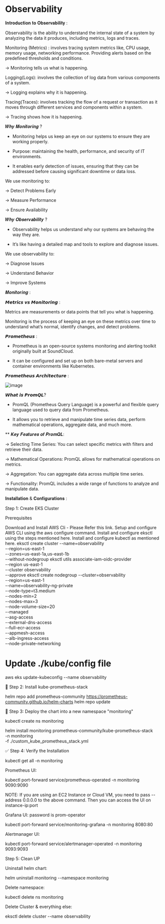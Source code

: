 # Observability

𝐈𝐧𝐭𝐫𝐨𝐝𝐮𝐜𝐭𝐢𝐨𝐧 𝐭𝐨 𝐎𝐛𝐬𝐞𝐫𝐯𝐚𝐛𝐢𝐥𝐢𝐭𝐲 :

Observability is the ability to understand the internal state of a system by analyzing the data it produces, including metrics, logs and traces.

Monitoring (Metrics) : involves tracing system metrics like, CPU usage, memory usage, networking performance. Providing alerts based on the predefined thresholds and conditions.

-> Monitoring tells us what is happening.

Logging(Logs): involves the collection of log data from various components of a system.

-> Logging explains why it is happening.

Tracing(Traces): involves tracking the flow of a request or transaction as it moves through different services and components within a system.

-> Tracing shows how it is happening.

𝑾𝒉𝒚 𝑴𝒐𝒏𝒊𝒕𝒐𝒓𝒊𝒏𝒈 ?

* Monitoring helps us keep an eye on our systems to ensure they are working properly.

* Purpose: maintaining the health, performance, and security of IT environments.

* It enables early detection of issues, ensuring that they can be addressed before causing significant downtime or data loss.

We use monitoring to:

-> Detect Problems Early

-> Measure Performance

-> Ensure Availability

𝑾𝒉𝒚 𝑶𝒃𝒔𝒆𝒓𝒗𝒂𝒃𝒊𝒍𝒊𝒕𝒚 ? 

* Observability helps us understand why our systems are behaving the way they are.

* It’s like having a detailed map and tools to explore and diagnose issues.

We use observability to:

-> Diagnose Issues

-> Understand Behavior

-> Improve Systems


𝑴𝒐𝒏𝒊𝒕𝒐𝒓𝒊𝒏𝒈 :

𝙈𝙚𝙩𝙧𝙞𝙘𝙨 𝙫𝙨 𝙈𝙤𝙣𝙞𝙩𝙤𝙧𝙞𝙣𝙜 :

Metrics are measurements or data points that tell you what is happening.

Monitoring is the process of keeping an eye on these metrics over time to understand what’s normal, identify changes, and detect problems.

𝙋𝙧𝙤𝙢𝙚𝙩𝙝𝙚𝙪𝙨 :

* Prometheus is an open-source systems monitoring and alerting toolkit originally built at SoundCloud.

* It can be configured and set up on both bare-metal servers and container environments like Kubernetes.


𝙋𝙧𝙤𝙢𝙚𝙩𝙝𝙚𝙪𝙨 𝘼𝙧𝙘𝙝𝙞𝙩𝙚𝙘𝙩𝙪𝙧𝙚 :

![image](https://github.com/user-attachments/assets/76d64498-51f1-4e0b-a47c-9da7e196494c)


𝙒𝙝𝙖𝙩 𝙞𝙨 𝙋𝙧𝙤𝙢𝙌𝙇?

* PromQL (Prometheus Query Language) is a powerful and flexible query language used to query data from Prometheus.

* It allows you to retrieve and manipulate time series data, perform mathematical operations, aggregate data, and much more.

** 𝑲𝒆𝒚 𝑭𝒆𝒂𝒕𝒖𝒓𝒆𝒔 𝒐𝒇 𝑷𝒓𝒐𝒎𝑸𝑳:

-> Selecting Time Series: You can select specific metrics with filters and retrieve their data.

-> Mathematical Operations: PromQL allows for mathematical operations on metrics.

-> Aggregation: You can aggregate data across multiple time series.

-> Functionality: PromQL includes a wide range of functions to analyze and manipulate data.


𝐈𝐧𝐬𝐭𝐚𝐥𝐥𝐚𝐭𝐢𝐨𝐧 & 𝐂𝐨𝐧𝐟𝐢𝐠𝐮𝐫𝐚𝐭𝐢𝐨𝐧𝐬 :

Step 1: Create EKS Cluster

Prerequisites

Download and Install AWS Cli - Please Refer this link.
Setup and configure AWS CLI using the aws configure command.
Install and configure eksctl using the steps mentioned here.
Install and configure kubectl as mentioned here.
eksctl create cluster --name=observability \
                      --region=us-east-1 \
                      --zones=us-east-1a,us-east-1b \
                      --without-nodegroup
eksctl utils associate-iam-oidc-provider \
    --region us-east-1 \
    --cluster observability \
    --approve
eksctl create nodegroup --cluster=observability \
                        --region=us-east-1 \
                        --name=observability-ng-private \
                        --node-type=t3.medium \
                        --nodes-min=2 \
                        --nodes-max=3 \
                        --node-volume-size=20 \
                        --managed \
                        --asg-access \
                        --external-dns-access \
                        --full-ecr-access \
                        --appmesh-access \
                        --alb-ingress-access \
                        --node-private-networking

# Update ./kube/config file
aws eks update-kubeconfig --name observability

🧰 Step 2: Install kube-prometheus-stack

helm repo add prometheus-community https://prometheus-community.github.io/helm-charts
helm repo update

🚀 Step 3: Deploy the chart into a new namespace "monitoring"

kubectl create ns monitoring

helm install monitoring prometheus-community/kube-prometheus-stack \
-n monitoring \
-f ./custom_kube_prometheus_stack.yml

✅ Step 4: Verify the Installation

kubectl get all -n monitoring

Prometheus UI:

kubectl port-forward service/prometheus-operated -n monitoring 9090:9090

NOTE: If you are using an EC2 Instance or Cloud VM, you need to pass --address 0.0.0.0 to the above command. Then you can access the UI on instance-ip:port

Grafana UI: password is prom-operator

kubectl port-forward service/monitoring-grafana -n monitoring 8080:80

Alertmanager UI:

kubectl port-forward service/alertmanager-operated -n monitoring 9093:9093

 Step 5: Clean UP
 
Uninstall helm chart:

helm uninstall monitoring --namespace monitoring

Delete namespace:

kubectl delete ns monitoring

Delete Cluster & everything else:

eksctl delete cluster --name observability



